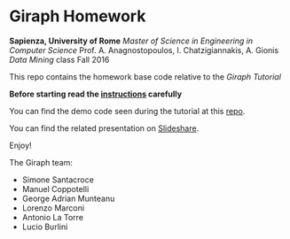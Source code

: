 Giraph Homework
=========================

**Sapienza, University of Rome**
*Master of Science in Engineering in Computer Science*
Prof. A. Anagnostopoulos, I. Chatzigiannakis, A. Gionis
*Data Mining* class
Fall 2016


This repo contains the homework base code relative to the *Giraph Tutorial*

**Before starting read the [instructions](https://github.com/manuelcoppotelli/giraph-homework/blob/master/giraph_homework_text.pdf) carefully**

You can find the demo code seen during the tutorial at this [repo](https://github.com/manuelcoppotelli/giraph-demo).

You can find the related presentation on [Slideshare](http://www.slideshare.net/ManuelCoppotelli/apache-giraph-largescale-graph-processing-done-better).


Enjoy!

The Giraph team:

- Simone Santacroce
- Manuel Coppotelli
- George Adrian Munteanu
- Lorenzo Marconi
- Antonio La Torre
- Lucio Burlini
